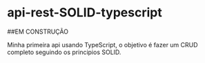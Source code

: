 # api-rest-SOLID-typescript

##EM CONSTRUÇÃO

Minha primeira api usando TypeScript, o objetivo é fazer um CRUD completo seguindo os principios SOLID.
